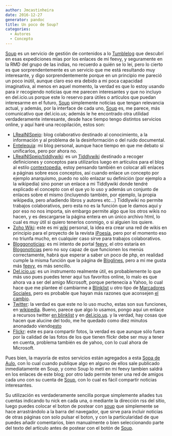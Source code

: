 ```yaml
---
author: Jmcastinheira
date: 2016-12-27
generator: pandoc
title: Un poco de Soup?
categories:
  - Autores
  - Concepto
---
```


[Soup](http://aulo.soup.io/) es un servicio de gestión de contenidos a
lo [Tumblelog](http://es.wikipedia.org/wiki/Tumblelog) que descubrí en
esas expediciones mías por los enlaces de mi feevy, y seguramente en la
RMD del grupo de las indias, no recuerdo a quién se lo leí, pero lo
cierto es que sorprendentemente es un servicio que me está resultando
muy interesante, y digo sorprendentemente porque en un principio me
pareció un poco inútil, aunque claro eso era debido a mi poca capacidad
imaginativa, al menos en aquel momento, la verdad es que lo estoy usando
para ir recogiendo noticias que me parecen interesantes y que no incluyo
en del.icio.us porque este lo reservo para útiles o artículos que puedan
interesarme en el futuro, [Soup](http://aulo.soup.io/) simplemente
noticias que tengan relevancia actual, y además, por la interface de
cada uno, [Soup](http://aulo.soup.io/) es, me parece, más comunicativo
que del.icio.us; además le he encontrado otra utilidad verdaderamente
interesante, desde hace tiempo tengo distintos servicios online, y aquí
haré una recopilación, estos son:

-   [LRealNlSpejo](http://enteleq1-cp23.wordpresstemporal.com/): blog
    colaborativo destinado al conocimiento, a la información y al
    problema de la desinformación o del ruido documental.
-   [Entelequia](http://entelequia.bligoo.com/): mi blog personal,
    aunque hace tiempo en que me debato si unificarlos, pero por ahora
    no.
-   [LRealNlSpejo/tiddlywiki](http://lrealnlspejo.tiddlyspot.com/index.html):
    es un
    [Tiddlywiki](http://lrealnlspejo.tiddlyspot.com/index.html#TiddlyWiki)
    destinado a recoger definiciones y conceptos para utilizarlos luego
    en artículos para el blog al estilo
    [contextopedia](http://www.deugarte.com/wiki/contextos/Portada),
    estoy pensando también en colocar allí enlaces a páginas sobre esos
    conceptos, así cuando enlace un concepto por ejemplo anarquismo,
    puedo no sólo enlazar su definición (por ejemplo a la wikipedia)
    sino poner un enlace a mi Tiddlywiki donde tendré explicado el
    concepto con el que yo lo uso y además un conjunto de enlaces sobre
    el mismo (incluyendo también, por ejemplo, la propia wikipedia, pero
    añadiendo libros y autores etc...) Tiddlywiki no permite trabajos
    colaborativos, pero esta no es la función que le damos aquí y por
    eso no nos importa, sin embargo permite algo que los otros wikis no
    hacen, y es descargarse la página entera en un único archivo html,
    lo cual es muy útil si quiero tenerlos conmigo, o si alguien los
    quiere.
-   [Zoho Wiki](http://auluses.wiki.zoho.com/): este es mi
    [wiki](http://es.wikipedia.org/wiki/Wiki) personal, la idea era
    crear una red de wikis en principio para el proyecto de la revista
    [iPoesía](http://auluses.wiki.zoho.com/Revista-ipoesia.html&pid=86894000000003043),
    pero por el momento eso no triunfa mucho, en cualquier caso sirve
    para trabajos colaborativos.
-   [Bloggonoticias](http://jmcastinheira.googlepages.com/home): es mi
    intento de portal [feevy](http://www.feevy.com/), el otro estaría en
    [Blogonoticias](http://blogonoticias.t35.com/feevy.php) pero no soy
    capaz de que funcionen los menús correctamente, habrá que esperar a
    saber un poco de php, en realidad cumple la misma función que la
    página de [Bloglines](http://www.bloglines.com/public/Aulo), pero a
    mi me gusta más [feevy](http://www.feevy.com/), es más sencillo.
-   [Del.icio.us](http://del.icio.us/Auluses): es un instrumento
    realmente útil, es probablemente lo que más uso pues puedes tener
    aquí tus favoritos online, lo malo es que ahora va a ser del amigo
    Microsoft, porque pertenecía a Yahoo, lo cual hace que me plantee el
    cambiarme a [Blinklist](http://www.blinklist.com/) u otro tipo de
    [Marcadores
    Sociales](http://es.wikipedia.org/wiki/Marcadores_sociales), pero es
    probable que hayan más razones que aconsejen [el
    cambio](http://www.genbeta.com/2005/12/21-delicious-blinklist-y-furl-marcadores-sociales-a-examen).
  -   [Twitter](http://twitter.com/Aulo): la verdad es que este no lo uso
    mucho, estas son sus funciones, en [wikipedia](http://es.wikipedia.org/wiki/Twitter). Bueno, parece
    que algo lo usamos, pongo aquí un enlace a recursos twitter
    [en blinklist](http://es.blinklist.com/tag/twitter/) y en [del.icio.us](http://del.icio.us/popular/twitter).
    y la verdad, hay cosas que hacen que alucine del todo, me he quedado
    como diez minutos anonadado viendo[esto](http://twittervision.com/)
  - [Flickr](http://www.flickr.com/photos/lrealnlspejo/): este es para
    compartir fotos, la verdad es que aunque sólo fuera por la calidad
    de las fotos de los que tienen flickr debe ser muy a tener en
    cuenta, problema también es de yahoo, con lo cual ahora de
    Microsoft.

Pues bien, la mayoría de estos servicios están agregados a esta [Sopa de
Aulo](http://aulo.soup.io/), con lo cual cuando publique algo en alguno
de ellos sale publicado inmediatamente en Soup, y como Soup lo metí en
mi feevy tambíen saldrá en los enlaces de este blog; por otro lado
permite tener una red de amigos cada uno con su cuenta de
[Soup](http://aulo.soup.io/), con lo cual es fácil compartir noticias
interesantes.

Su utilización es verdaderamente sencilla porque simplemente añades tus
cuentas indicando tu nick en cada una, o mediante la dirección rss del
sitio, luego puedes colocar el boton de postear con
[soup](http://aulo.soup.io/) que simplemente se hace arrastrándolo a la
barra del navegador, que sirve para incluir noticias de otras páginas
con solo pulsar el boton, y con la particularidad de que puedes añadir
comentarios, bien manualmente o bien seleccionando parte del texto del
artículo antes de postear con el botón de [Soup](http://aulo.soup.io/).

